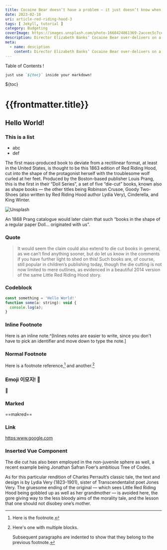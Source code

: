 ```yaml
---
title: Cocaine Bear doesn’t have a problem — it just doesn’t know when to stop
date: 2023-02-10
uri: article-red-riding-hood-3
tags: [ Jekyll, tutorial ]
category: Budgeting
coverImage: https://images.unsplash.com/photo-1668424861369-2accec5c7ce3?ixlib=rb-4.0.3&ixid=MnwxMjA3fDB8MHxwaG90by1wYWdlfHx8fGVufDB8fHx8&auto=format&fit=crop&w=2232&q=80
description: Director Elizabeth Banks’ Cocaine Bear over-delivers on a very simple, silly premise that mostly works because it doesn’t take anything seriously except being ridiculous.
meta:
  - name: desciption
    content: Director Elizabeth Banks’ Cocaine Bear over-delivers on a very simple, silly premise that mostly works because it doesn’t take anything seriously except being ridiculous.
---
```


Table of Contents !
```markdown
just use `${toc}` inside your markdown!
```

${toc}

# {{frontmatter.title}}

## Hello World!

### This is a list
  - abc
  - def

The first mass-produced book to deviate from a rectilinear format, at least in the United States, is thought to be this 1863 edition of Red Riding Hood, cut into the shape of the protagonist herself with the troublesome wolf curled at her feet. Produced by the Boston-based publisher Louis Prang, this is the first in their “Doll Series”, a set of five “die-cut” books, known also as shape books — the other titles being Robinson Crusoe, Goody Two-Shoes (also written by Red Riding Hood author Lydia Very), Cinderella, and King Winter. 


![Unsplash](https://images.unsplash.com/photo-1668424861369-2accec5c7ce3?ixlib=rb-4.0.3&ixid=MnwxMjA3fDB8MHxwaG90by1wYWdlfHx8fGVufDB8fHx8&auto=format&fit=crop&w=2232&q=80)



An 1868 Prang catalogue would later claim that such “books in the shape of a regular paper Doll… originated with us”. 

### Quote
> It would seem the claim could also extend to die cut books in general, as we can’t find anything sooner, but do let us know in the comments if you have further light to shed on this! Such books are, of course, still popular in children’s publishing today, though the die cutting is not now limited to mere outlines, as evidenced in a beautiful 2014 version of the same Little Red Riding Hood story. 

### Codeblock

```javascript
const something = 'Hello World!'
function some(a: string): void {
  console.log(a);
}
```

### Inline Footnote

Here is an inline note.^[Inlines notes are easier to write, since
you don't have to pick an identifier and move down to type the
note.]

### Normal Footnote

Here is a footnote reference,[^1] and another.[^longnote]

[^1]: Here is the footnote.

[^longnote]: Here's one with multiple blocks.

    Subsequent paragraphs are indented to show that they
belong to the previous footnote.

### Emoji 이모지! 🍒

🍒

### Marked

==makred==


### Link
<https:www.google.com>

### Inserted Vue Component

<component is='CC_Example'/>




The die cut has also been employed in the non-juvenile sphere as well, a recent example being Jonathan Safran Foer’s ambitious Tree of Codes. 

As for this particular rendition of Charles Perrault’s classic tale, the text and design is by Lydia Very (1823-1901), sister of Transcendentalist poet Jones Very. The gruesome ending of the original — which sees Little Red Riding Hood being gobbled up as well as her grandmother — is avoided here, the gore giving way to the less bloody aims of the morality tale, and the lesson that one should not disobey one’s mother.
